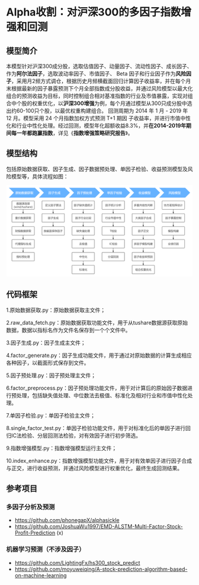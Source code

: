 # Alpha收割：对沪深300的多因子指数增强和回测

## 模型简介

本模型针对沪深300成分股，选取估值因子、动量因子、流动性因子、成长因子、作为**阿尔法因子**，选取波动率因子、市值因子、 Beta 因子和行业因子作为**风险因子**，采用月2频方式调仓，根据历史月频横截面回归计算因子收益率，并在每个月末根据最新的因子暴露预测下个月全部指数成分股收益，并通过风险模型以最大化组合的预测收益为目标，同时控制组合相对基准指数的行业及市值暴露，实现对组合中个股的权重优化，以**沪深300增强**为例，每个月通过模型从300只成分股中选出约60-100只个股，以最优权重构建组合。 回测周期为 2014 年 1 月 - 2019 年 12 月。模型采用 24 个月指数加权方式预测 T+1 期因 子收益率，并进行市值中性化和行业中性化处理。经过回测，模型年化超额收益8.3%，并**在2014-2019年期间每一年都跑赢指数**，详见《**指数增强策略研究报告**》。

## 模型结构

包括原始数据获取、因子生成、因子数据预处理、单因子检验、收益预测模型及风险模型等，具体流程如图：

![](指数增强模型结构.png)


## 代码框架

1.原始数据获取.py：原始数据获取主文件；

2.raw_data_fetch.py：原始数据获取功能文件，用于从tushare数据源获取原始数据，数据以指标名作为文件名保存到一个个文件中。

3.因子生成.py：因子生成主文件；

4.factor_generate.py：因子生成功能文件，用于通过对原始数据的计算生成相应各种因子，以截面形式保存到文件。

5.因子预处理.py：因子预处理主文件；

6.factor_preprocess.py：因子预处理功能文件，用于对计算后的原始因子数据进行预处理，包括缺失值处理、中位数法去极值、标准化及相对行业和市值中性化处理。

7.单因子检验.py：单因子检验主文件；

8.single_factor_test.py：单因子检验功能文件，用于对标准化后的单因子进行回归IC法检验、分层回测法检验，对有效因子进行初步筛选。

9.指数增强模型.py：指数增强模型运行主文件；

10.index_enhance.py：指数增强模型功能文件，用于对有效单因子进行因子合成与正交，进行收益预测，并通过风险模型进行权重优化，最终生成回测结果。

## 参考项目

### 多因子分析及预测
- https://github.com/phonegapX/alphasickle
- https://github.com/JoshuaWu1997/EMD-ALSTM-Multi-Factor-Stock-Profit-Prediction (x)

### 机器学习预测（不涉及因子）
- https://github.com/LightingFx/hs300_stock_predict
- https://github.com/moyuweiqing/A-stock-prediction-algorithm-based-on-machine-learning
